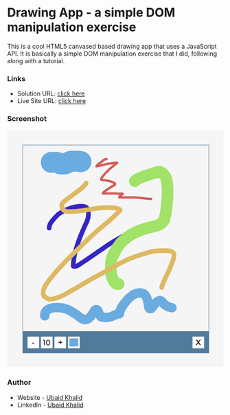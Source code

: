 # Drawing App - a simple DOM manipulation exercise

This is a cool HTML5 canvased based drawing app that uses a JavaScript API. It is basically a simple DOM manipulation exercise that I did, following along with a tutorial. 

### Links

- Solution URL: [click here](https://github.com/climaco-sarmiento/drawing-app)
- Live Site URL: [click here](https://climaco-sarmiento.github.io/drawing-app/)

### Screenshot

![my screenshot](./images/Screenshot.png)

### Author

- Website - [Ubaid Khalid](https://www.ubaidkhalid.dev)
- LinkedIn - [Ubaid Khalid](https://www.linkedin.com/in/ubaid-khalid-dev/)
